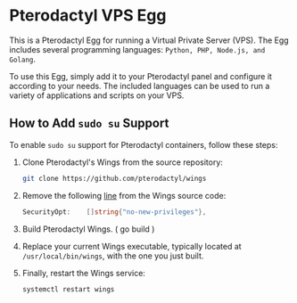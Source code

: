 # Pterodactyl VPS Egg

This is a Pterodactyl Egg for running a Virtual Private Server (VPS). The Egg includes several programming languages: `Python, PHP, Node.js, and Golang`. 

To use this Egg, simply add it to your Pterodactyl panel and configure it according to your needs. The included languages can be used to run a variety of applications and scripts on your VPS.

## How to Add `sudo su` Support

To enable `sudo su` support for Pterodactyl containers, follow these steps:

1. Clone Pterodactyl's Wings from the source repository:
   ```bash
   git clone https://github.com/pterodactyl/wings
   ```

2. Remove the following [line](https://github.com/pterodactyl/wings/blob/48c55af373684847c7f61035c0038c5e470e286c/environment/docker/container.go#L250) from the Wings source code:
   ```go
   SecurityOpt:    []string{"no-new-privileges"},
   ```
3. Build Pterodactyl Wings. ( go build )

4. Replace your current Wings executable, typically located at `/usr/local/bin/wings`, with the one you just built.

5. Finally, restart the Wings service:
   ```bash
   systemctl restart wings
   ```
